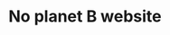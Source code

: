 ---
tags: projects
title: No planet B website
image: no-planet-b.png
description: Een project met oog op responsive design, animaties en de basis van HTML5.
languagesUsed: HTML5, CSS3
---